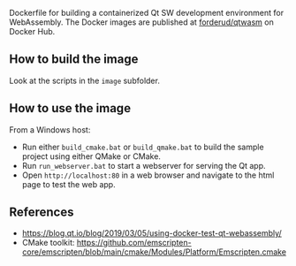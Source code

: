 Dockerfile for building a containerized Qt SW development environment for WebAssembly. The Docker images are published at [forderud/qtwasm](https://hub.docker.com/repository/docker/forderud/qtwasm) on Docker Hub.

## How to build the image
Look at the scripts in the `image` subfolder.

## How to use the image
From a Windows host:
* Run either `build_cmake.bat` or `build_qmake.bat` to build the sample project using either QMake or CMake.
* Run `run_webserver.bat` to start a webserver for serving the Qt app.
*  Open `http://localhost:80` in a web browser and navigate to the html page to test the web app.

## References
* https://blog.qt.io/blog/2019/03/05/using-docker-test-qt-webassembly/
* CMake toolkit: https://github.com/emscripten-core/emscripten/blob/main/cmake/Modules/Platform/Emscripten.cmake

